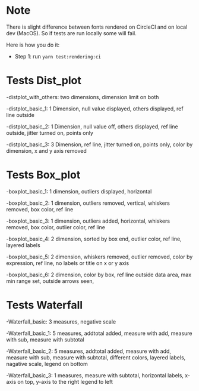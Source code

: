 # Note

There is slight difference between fonts rendered on CircleCI
and on local dev (MacOS). So if tests are run locally some will fail.

Here is how you do it:

- Step 1: run `yarn test:rendering:ci` 


# Tests Dist_plot

-distplot_with_others:
two dimensions,
dimension limit on both

-distplot_basic_1:
1 Dimension,
null value displayed,
others displayed,
ref line outside

-distplot_basic_2:
1 Dimension,
null value off,
others displayed,
ref line outside,
jitter turned on,
points only

-distplot_basic_3:
3 Dimension,
ref line,
jitter turned on,
points only,
color by dimension,
x and y axis removed

# Tests Box_plot


-boxplot_basic_1:
1 dimension,
outliers displayed,
horizontal

-boxplot_basic_2:
1 dimension,
outliers removed,
vertical,
whiskers removed,
box color,
ref line

-boxplot_basic_3:
1 dimension,
outliers added,
horizontal,
whiskers removed,
box color,
outlier color,
ref line

-boxplot_basic_4:
2 dimension,
sorted by box end,
outlier color,
ref line,
layered labels

-boxplot_basic_5:
2 dimension,
whiskers removed,
outlier removed,
color by expression,
ref line,
no labels or title on x or y axis

-boxplot_basic_6:
2 dimension,
color by box,
ref line outside data area,
max min range set,
outside arrows seen,

# Tests Waterfall


-Waterfall_basic:
3 measures,
negative scale

-Waterfall_basic_1:
5 measures,
addtotal added,
measure with add,
measure with sub,
measure with subtotal

-Waterfall_basic_2:
5 measures,
addtotal added,
measure with add,
measure with sub,
measure with subtotal,
different colors,
layered labels,
nagative scale,
legend on bottom

-Waterfall_basic_3:
1 measures,
measure with subtotal,
horizontal labels,
x-axis on top,
y-axis to the right
legend to left
